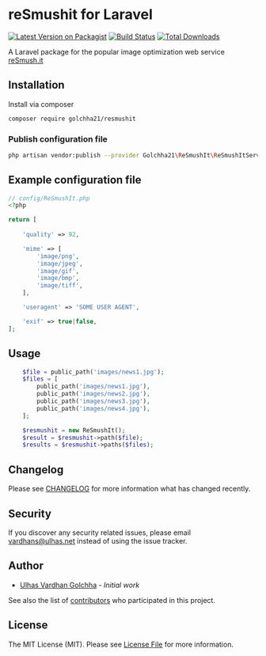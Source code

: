 reSmushit for Laravel
==========

[![Latest Version on Packagist](https://img.shields.io/packagist/v/golchha21/resmushit.svg?style=flat-square)](https://packagist.org/packages/golchha21/resmushit)
[![Build Status](https://img.shields.io/travis/golchha21/resmushit/master.svg?style=flat-square)](https://travis-ci.org/golchha21/resmushit)
[![Total Downloads](https://img.shields.io/packagist/dt/golchha21/resmushit.svg?style=flat-square)](https://packagist.org/packages/golchha21/resmushit)

A Laravel package for the popular image optimization web service [reSmush.it](http://resmush.it/)

## Installation

Install via composer

```bash
composer require golchha21/resmushit
```

### Publish configuration file

```bash
php artisan vendor:publish --provider Golchha21\ReSmushIt\ReSmushItServiceProvider --tag=config
```

## Example configuration file
```php
// config/ReSmushIt.php
<?php

return [
	
    'quality' => 92,

    'mime' => [
        'image/png',
        'image/jpeg',
        'image/gif',
        'image/bmp',
        'image/tiff',
    ],

    'useragent' => 'SOME USER AGENT',

    'exif' => true|false,
];
```

## Usage

``` php
    $file = public_path('images/news1.jpg');
    $files = [
        public_path('images/news1.jpg'),
        public_path('images/news2.jpg'),
        public_path('images/news3.jpg'),
        public_path('images/news4.jpg'),
    ];

    $resmushit = new ReSmushIt();
    $result = $resmushit->path($file);
    $results = $resmushit->paths($files);
```

## Changelog

Please see [CHANGELOG](CHANGELOG.md) for more information what has changed recently.

## Security

If you discover any security related issues, please email vardhans@ulhas.net instead of using the issue tracker.

## Author

- [Ulhas Vardhan Golchha](https://github.com/golchha21) - *Initial work*

See also the list of [contributors](https://github.com/golchha21/reSmushit/graphs/contributors) who participated in this project.

## License

The MIT License (MIT). Please see [License File](LICENSE.md) for more information.